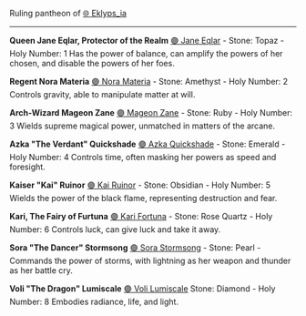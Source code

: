 Ruling pantheon of [🌐 Eklyps_ia](../../-eklypsia.md)

---

**Queen Jane Eqlar, Protector of the Realm**
[🟣 Jane Eqlar](../../-jane-eqlar.md) - Stone: Topaz - Holy Number: 1
Has the power of balance, can amplify the powers of her chosen, and disable the powers of her foes.

**Regent Nora Materia**
[🟣 Nora Materia](../../-nora-materia.md) - Stone: Amethyst - Holy Number: 2
Controls gravity, able to manipulate matter at will.

**Arch-Wizard Mageon Zane**
[🟣 Mageon Zane](../../-mageon-zane.md) - Stone: Ruby - Holy Number: 3
Wields supreme magical power, unmatched in matters of the arcane.

**Azka "The Verdant" Quickshade**
[🟣 Azka Quickshade](../../-azka-quickshade.md) - Stone: Emerald - Holy Number: 4
Controls time, often masking her powers as speed and foresight.

**Kaiser "Kai" Ruinor**
[🟣 Kai Ruinor](../../-kai-ruinor.md) - Stone: Obsidian - Holy Number: 5
Wields the power of the black flame, representing destruction and fear.

**Kari, The Fairy of Furtuna**
[🟣 Kari Fortuna](../../-kari-fortuna.md) - Stone: Rose Quartz - Holy Number: 6
Controls luck, can give luck and take it away.

**Sora "The Dancer" Stormsong**
[🟣 Sora Stormsong](../../-sora-stormsong.md) - Stone: Pearl - Commands the power of storms, with lightning as her weapon and thunder as her battle cry.

**Voli "The Dragon" Lumiscale**
[🟣 Voli Lumiscale](../../-voli-lumiscale.md) Stone: Diamond - Holy Number: 8
Embodies radiance, life, and light.